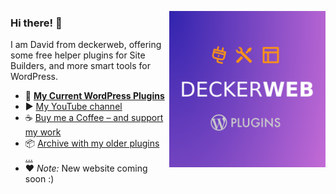 [<img align="right" width="250" height="250" src="https://raw.githubusercontent.com/deckerweb/deckerweb/refs/heads/main/ddw-plugins.svg" />](https://github.com/deckerweb?tab=repositories)

### Hi there! 👋

I am David from deckerweb, offering some free helper plugins for Site Builders, and more smart tools for WordPress.

* 🔌 [**My Current WordPress Plugins**](https://github.com/deckerweb?tab=repositories)
* ▶️ [My YouTube channel](https://www.youtube.com/@deckerweb)
* ☕ [Buy me a Coffee – and support my work](https://ko-fi.com/deckerweb)
* 📦 [Archive with my older plugins ...](https://github.com/ddw-archive)
* ❤ _Note:_ New website coming soon :)